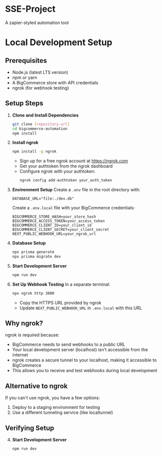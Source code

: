 # SSE-Project
A zapier-styled automation tool

# Local Development Setup

## Prerequisites
- Node.js (latest LTS version)
- npm or yarn
- A BigCommerce store with API credentials
- ngrok (for webhook testing)

## Setup Steps

1. **Clone and Install Dependencies**
   ```bash
   git clone [repository-url]
   cd bigcommerce-automation
   npm install
   ```

2. **Install ngrok**
   ```bash
   npm install -g ngrok
   ```
   - Sign up for a free ngrok account at https://ngrok.com
   - Get your authtoken from the ngrok dashboard
   - Configure ngrok with your authtoken:
     ```bash
     ngrok config add-authtoken your_auth_token
     ```

3. **Environment Setup**
   Create a `.env` file in the root directory with:
   ```
   DATABASE_URL="file:./dev.db"
   ```

   Create a `.env.local` file with your BigCommerce credentials:
   ```
   BIGCOMMERCE_STORE_HASH=your_store_hash
   BIGCOMMERCE_ACCESS_TOKEN=your_access_token
   BIGCOMMERCE_CLIENT_ID=your_client_id
   BIGCOMMERCE_CLIENT_SECRET=your_client_secret
   NEXT_PUBLIC_WEBHOOK_URL=your_ngrok_url
   ```

4. **Database Setup**
   ```bash
   npx prisma generate
   npx prisma migrate dev
   ```

5. **Start Development Server**
   ```bash
   npm run dev
   ```

6. **Set Up Webhook Testing**
   In a separate terminal:
   ```bash
   npx ngrok http 3000
   ```
   - Copy the HTTPS URL provided by ngrok
   - Update `NEXT_PUBLIC_WEBHOOK_URL` in `.env.local` with this URL

## Why ngrok?
ngrok is required because:
- BigCommerce needs to send webhooks to a public URL
- Your local development server (localhost) isn't accessible from the internet
- ngrok creates a secure tunnel to your localhost, making it accessible to BigCommerce
- This allows you to receive and test webhooks during local development

## Alternative to ngrok
If you can't use ngrok, you have a few options:
1. Deploy to a staging environment for testing
2. Use a different tunneling service (like localtunnel)


## Verifying Setup
4. **Start Development Server**
   ```bash
   npm run dev
   ```
